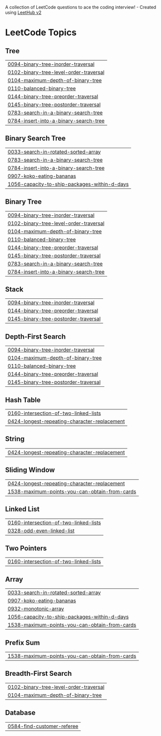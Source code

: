 A collection of LeetCode questions to ace the coding interview! - Created using [LeetHub v2](https://github.com/arunbhardwaj/LeetHub-2.0)
<!---LeetCode Topics Start-->
# LeetCode Topics
## Tree
|  |
| ------- |
| [0094-binary-tree-inorder-traversal](https://github.com/luckyhattimare07/Leetcode/tree/master/0094-binary-tree-inorder-traversal) |
| [0102-binary-tree-level-order-traversal](https://github.com/luckyhattimare07/Leetcode/tree/master/0102-binary-tree-level-order-traversal) |
| [0104-maximum-depth-of-binary-tree](https://github.com/luckyhattimare07/Leetcode/tree/master/0104-maximum-depth-of-binary-tree) |
| [0110-balanced-binary-tree](https://github.com/luckyhattimare07/Leetcode/tree/master/0110-balanced-binary-tree) |
| [0144-binary-tree-preorder-traversal](https://github.com/luckyhattimare07/Leetcode/tree/master/0144-binary-tree-preorder-traversal) |
| [0145-binary-tree-postorder-traversal](https://github.com/luckyhattimare07/Leetcode/tree/master/0145-binary-tree-postorder-traversal) |
| [0783-search-in-a-binary-search-tree](https://github.com/luckyhattimare07/Leetcode/tree/master/0783-search-in-a-binary-search-tree) |
| [0784-insert-into-a-binary-search-tree](https://github.com/luckyhattimare07/Leetcode/tree/master/0784-insert-into-a-binary-search-tree) |
## Binary Search Tree
|  |
| ------- |
| [0033-search-in-rotated-sorted-array](https://github.com/luckyhattimare07/Leetcode/tree/master/0033-search-in-rotated-sorted-array) |
| [0783-search-in-a-binary-search-tree](https://github.com/luckyhattimare07/Leetcode/tree/master/0783-search-in-a-binary-search-tree) |
| [0784-insert-into-a-binary-search-tree](https://github.com/luckyhattimare07/Leetcode/tree/master/0784-insert-into-a-binary-search-tree) |
| [0907-koko-eating-bananas](https://github.com/luckyhattimare07/Leetcode/tree/master/0907-koko-eating-bananas) |
| [1056-capacity-to-ship-packages-within-d-days](https://github.com/luckyhattimare07/Leetcode/tree/master/1056-capacity-to-ship-packages-within-d-days) |
## Binary Tree
|  |
| ------- |
| [0094-binary-tree-inorder-traversal](https://github.com/luckyhattimare07/Leetcode/tree/master/0094-binary-tree-inorder-traversal) |
| [0102-binary-tree-level-order-traversal](https://github.com/luckyhattimare07/Leetcode/tree/master/0102-binary-tree-level-order-traversal) |
| [0104-maximum-depth-of-binary-tree](https://github.com/luckyhattimare07/Leetcode/tree/master/0104-maximum-depth-of-binary-tree) |
| [0110-balanced-binary-tree](https://github.com/luckyhattimare07/Leetcode/tree/master/0110-balanced-binary-tree) |
| [0144-binary-tree-preorder-traversal](https://github.com/luckyhattimare07/Leetcode/tree/master/0144-binary-tree-preorder-traversal) |
| [0145-binary-tree-postorder-traversal](https://github.com/luckyhattimare07/Leetcode/tree/master/0145-binary-tree-postorder-traversal) |
| [0783-search-in-a-binary-search-tree](https://github.com/luckyhattimare07/Leetcode/tree/master/0783-search-in-a-binary-search-tree) |
| [0784-insert-into-a-binary-search-tree](https://github.com/luckyhattimare07/Leetcode/tree/master/0784-insert-into-a-binary-search-tree) |
## Stack
|  |
| ------- |
| [0094-binary-tree-inorder-traversal](https://github.com/luckyhattimare07/Leetcode/tree/master/0094-binary-tree-inorder-traversal) |
| [0144-binary-tree-preorder-traversal](https://github.com/luckyhattimare07/Leetcode/tree/master/0144-binary-tree-preorder-traversal) |
| [0145-binary-tree-postorder-traversal](https://github.com/luckyhattimare07/Leetcode/tree/master/0145-binary-tree-postorder-traversal) |
## Depth-First Search
|  |
| ------- |
| [0094-binary-tree-inorder-traversal](https://github.com/luckyhattimare07/Leetcode/tree/master/0094-binary-tree-inorder-traversal) |
| [0104-maximum-depth-of-binary-tree](https://github.com/luckyhattimare07/Leetcode/tree/master/0104-maximum-depth-of-binary-tree) |
| [0110-balanced-binary-tree](https://github.com/luckyhattimare07/Leetcode/tree/master/0110-balanced-binary-tree) |
| [0144-binary-tree-preorder-traversal](https://github.com/luckyhattimare07/Leetcode/tree/master/0144-binary-tree-preorder-traversal) |
| [0145-binary-tree-postorder-traversal](https://github.com/luckyhattimare07/Leetcode/tree/master/0145-binary-tree-postorder-traversal) |
## Hash Table
|  |
| ------- |
| [0160-intersection-of-two-linked-lists](https://github.com/luckyhattimare07/Leetcode/tree/master/0160-intersection-of-two-linked-lists) |
| [0424-longest-repeating-character-replacement](https://github.com/luckyhattimare07/Leetcode/tree/master/0424-longest-repeating-character-replacement) |
## String
|  |
| ------- |
| [0424-longest-repeating-character-replacement](https://github.com/luckyhattimare07/Leetcode/tree/master/0424-longest-repeating-character-replacement) |
## Sliding Window
|  |
| ------- |
| [0424-longest-repeating-character-replacement](https://github.com/luckyhattimare07/Leetcode/tree/master/0424-longest-repeating-character-replacement) |
| [1538-maximum-points-you-can-obtain-from-cards](https://github.com/luckyhattimare07/Leetcode/tree/master/1538-maximum-points-you-can-obtain-from-cards) |
## Linked List
|  |
| ------- |
| [0160-intersection-of-two-linked-lists](https://github.com/luckyhattimare07/Leetcode/tree/master/0160-intersection-of-two-linked-lists) |
| [0328-odd-even-linked-list](https://github.com/luckyhattimare07/Leetcode/tree/master/0328-odd-even-linked-list) |
## Two Pointers
|  |
| ------- |
| [0160-intersection-of-two-linked-lists](https://github.com/luckyhattimare07/Leetcode/tree/master/0160-intersection-of-two-linked-lists) |
## Array
|  |
| ------- |
| [0033-search-in-rotated-sorted-array](https://github.com/luckyhattimare07/Leetcode/tree/master/0033-search-in-rotated-sorted-array) |
| [0907-koko-eating-bananas](https://github.com/luckyhattimare07/Leetcode/tree/master/0907-koko-eating-bananas) |
| [0932-monotonic-array](https://github.com/luckyhattimare07/Leetcode/tree/master/0932-monotonic-array) |
| [1056-capacity-to-ship-packages-within-d-days](https://github.com/luckyhattimare07/Leetcode/tree/master/1056-capacity-to-ship-packages-within-d-days) |
| [1538-maximum-points-you-can-obtain-from-cards](https://github.com/luckyhattimare07/Leetcode/tree/master/1538-maximum-points-you-can-obtain-from-cards) |
## Prefix Sum
|  |
| ------- |
| [1538-maximum-points-you-can-obtain-from-cards](https://github.com/luckyhattimare07/Leetcode/tree/master/1538-maximum-points-you-can-obtain-from-cards) |
## Breadth-First Search
|  |
| ------- |
| [0102-binary-tree-level-order-traversal](https://github.com/luckyhattimare07/Leetcode/tree/master/0102-binary-tree-level-order-traversal) |
| [0104-maximum-depth-of-binary-tree](https://github.com/luckyhattimare07/Leetcode/tree/master/0104-maximum-depth-of-binary-tree) |
## Database
|  |
| ------- |
| [0584-find-customer-referee](https://github.com/luckyhattimare07/Leetcode/tree/master/0584-find-customer-referee) |
<!---LeetCode Topics End-->
